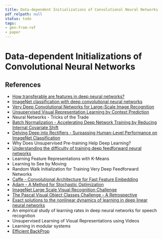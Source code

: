 ```yaml
---
title: Data-dependent Initializations of Convolutional Neural Networks
pdf_relpath: null
status: todo
tags:
- gen-from-ref
- paper
---
```


# Data-dependent Initializations of Convolutional Neural Networks

## References

- [How transferable are features in deep neural networks?](./how-transferable-are-features-in-deep-neural-networks.md)
- [ImageNet classification with deep convolutional neural networks](./imagenet-classification-with-deep-convolutional-neural-networks.md)
- [Very Deep Convolutional Networks for Large-Scale Image Recognition](./very-deep-convolutional-networks-for-large-scale-image-recognition.md)
- [Unsupervised Visual Representation Learning by Context Prediction](./unsupervised-visual-representation-learning-by-context-prediction.md)
- Neural Networks - Tricks of the Trade
- [Batch Normalization - Accelerating Deep Network Training by Reducing Internal Covariate Shift](./batch-normalization-accelerating-deep-network-training-by-reducing-internal-covariate-shift.md)
- [Delving Deep into Rectifiers - Surpassing Human-Level Performance on ImageNet Classification](./delving-deep-into-rectifiers-surpassing-human-level-performance-on-imagenet-classification.md)
- Why Does Unsupervised Pre-training Help Deep Learning?
- [Understanding the difficulty of training deep feedforward neural networks](./understanding-the-difficulty-of-training-deep-feedforward-neural-networks.md)
- Learning Feature Representations with K-Means
- Learning to See by Moving
- Random Walk Initialization for Training Very Deep Feedforward Networks
- [Caffe - Convolutional Architecture for Fast Feature Embedding](./caffe-convolutional-architecture-for-fast-feature-embedding.md)
- [Adam - A Method for Stochastic Optimization](./adam-a-method-for-stochastic-optimization.md)
- [ImageNet Large Scale Visual Recognition Challenge](./imagenet-large-scale-visual-recognition-challenge.md)
- [The Pascal Visual Object Classes Challenge - A Retrospective](./the-pascal-visual-object-classes-challenge-a-retrospective.md)
- [Exact solutions to the nonlinear dynamics of learning in deep linear neural networks](./exact-solutions-to-the-nonlinear-dynamics-of-learning-in-deep-linear-neural-networks.md)
- An empirical study of learning rates in deep neural networks for speech recognition
- Unsupervised Learning of Visual Representations using Videos
- Learning in modular systems
- [Efficient BackProp](./efficient-backprop.md)
